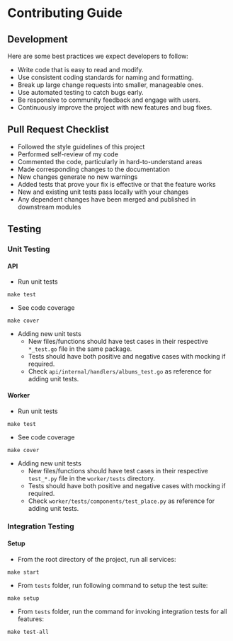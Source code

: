# Contributing Guide

## Development

Here are some best practices we expect developers to follow:
- Write code that is easy to read and modify.
- Use consistent coding standards for naming and formatting.
- Break up large change requests into smaller, manageable ones.
- Use automated testing to catch bugs early.
- Be responsive to community feedback and engage with users.
- Continuously improve the project with new features and bug fixes.

## Pull Request Checklist

- Followed the style guidelines of this project
- Performed self-review of my code
- Commented the code, particularly in hard-to-understand areas
- Made corresponding changes to the documentation
- New changes generate no new warnings
- Added tests that prove your fix is effective or that the feature works
- New and existing unit tests pass locally with your changes
- Any dependent changes have been merged and published in downstream modules

## Testing

### Unit Testing

#### API
- Run unit tests
```
make test
```
- See code coverage
```
make cover
```
- Adding new unit tests  
  - New files/functions should have test cases in their respective `*_test.go` file in the same package.
  - Tests should have both positive and negative cases with mocking if required.
  - Check `api/internal/handlers/albums_test.go` as reference for adding unit tests.

#### Worker
- Run unit tests
```
make test
```
- See code coverage
```
make cover
```
- Adding new unit tests  
  - New files/functions should have test cases in their respective `test_*.py` file in the `worker/tests` directory.
  - Tests should have both positive and negative cases with mocking if required.
  - Check `worker/tests/components/test_place.py` as reference for adding unit tests.

### Integration Testing

#### Setup
- From the root directory of the project, run all services:
```
make start
```
- From `tests` folder, run following command to setup the test suite:
```
make setup
```
- From `tests` folder, run the command for invoking integration tests for all features:
```
make test-all
```